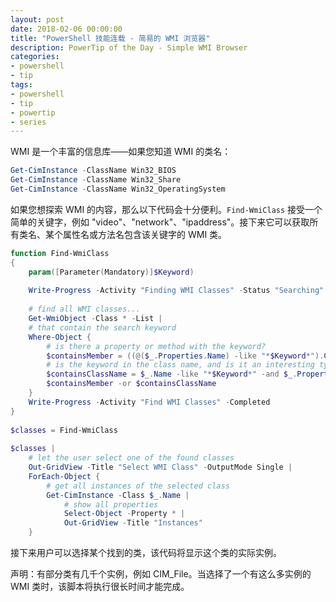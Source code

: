 ```yaml
---
layout: post
date: 2018-02-06 00:00:00
title: "PowerShell 技能连载 - 简易的 WMI 浏览器"
description: PowerTip of the Day - Simple WMI Browser
categories:
- powershell
- tip
tags:
- powershell
- tip
- powertip
- series
---
```

WMI 是一个丰富的信息库——如果您知道 WMI 的类名：

```powershell
Get-CimInstance -ClassName Win32_BIOS
Get-CimInstance -ClassName Win32_Share
Get-CimInstance -ClassName Win32_OperatingSystem
```

如果您想探索 WMI 的内容，那么以下代码会十分便利。`Find-WmiClass` 接受一个简单的关键字，例如 "video"、"network"、"ipaddress"。接下来它可以获取所有类名、某个属性名或方法名包含该关键字的 WMI 类。

```powershell
function Find-WmiClass
{
    param([Parameter(Mandatory)]$Keyword)
    
    Write-Progress -Activity "Finding WMI Classes" -Status "Searching"
    
    # find all WMI classes...
    Get-WmiObject -Class * -List | 
    # that contain the search keyword
    Where-Object {
        # is there a property or method with the keyword?
        $containsMember = ((@($_.Properties.Name) -like "*$Keyword*").Count -gt 0) -or ((@($_.Methods.Name) -like "*$Keyword*").Count -gt 0)
        # is the keyword in the class name, and is it an interesting type of class?
        $containsClassName = $_.Name -like "*$Keyword*" -and $_.Properties.Count -gt 2 -and $_.Name -notlike 'Win32_Perf*'
        $containsMember -or $containsClassName
    }
    Write-Progress -Activity "Find WMI Classes" -Completed
}  
    
$classes = Find-WmiClass 
    
$classes | 
    # let the user select one of the found classes
    Out-GridView -Title "Select WMI Class" -OutputMode Single |
    ForEach-Object {
        # get all instances of the selected class
        Get-CimInstance -Class $_.Name | 
            # show all properties
            Select-Object -Property * |
            Out-GridView -Title "Instances"
    }
```

接下来用户可以选择某个找到的类，该代码将显示这个类的实际实例。

声明：有部分类有几千个实例，例如 CIM_File。当选择了一个有这么多实例的 WMI 类时，该脚本将执行很长时间才能完成。

<!--本文国际来源：[Simple WMI Browser](http://community.idera.com/powershell/powertips/b/tips/posts/simple-wmi-browser)-->
